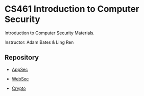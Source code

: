 # CS461  Introduction to Computer Security

Introduction to Computer Security Materials.

Instructor: Adam Bates & Ling Ren

## Repository
- [AppSec](https://github.com/hongbozheng/computer-security/tree/main/AppSec)

- [WebSec](https://github.com/hongbozheng/computer-security/tree/main/WebSec)

- [Crypto](https://github.com/hongbozheng/computer-security/tree/main/Crypto)
